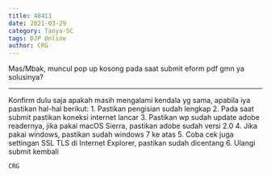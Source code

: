 ```yaml
---
title: 48411
date: 2021-03-29
category: Tanya-SC
tags: DJP Online
author: CRG
---
```


Mas/Mbak, muncul pop up kosong pada saat submit eform pdf gmn ya solusinya?

---

Konfirm dulu saja apakah masih mengalami kendala yg sama, apabila iya pastikan hal-hal berikut: 1. Pastikan pengisian sudah lengkap 2. Pada saat submit pastikan koneksi internet lancar 3. Pastikan wp sudah update adobe readernya, jika pakai macOS Sierra, pastikan adobe sudah versi 2.0 4. Jika pakai windows, pastikan sudah windows 7 ke atas 5. Coba cek juga settingan SSL TLS di Internet Explorer, pastikan sudah dicentang 6. Ulangi submit kembali

`CRG`
